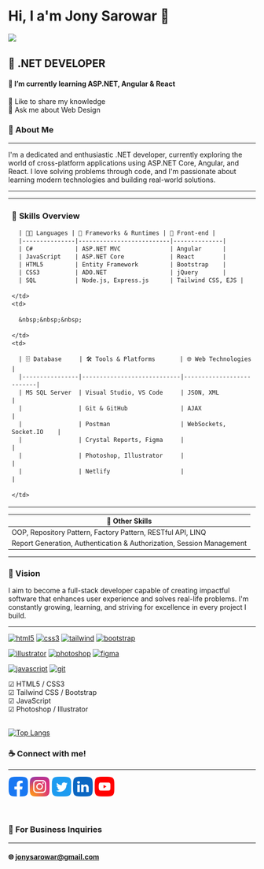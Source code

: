 # Hi, I a'm Jony Sarowar  👋


![](https://www.asmiglobalsoftwares.com/assets/img/Web-development.jpg)

## 👑 .NET DEVELOPER   
<h4>🌱 I’m currently learning ASP.NET, Angular & React </h4> 
🎤 Like to share my knowledge<br>
💬 Ask me about Web Design
<h3>🚀 About Me</h3>
<hr>

I'm a dedicated and enthusiastic .NET developer, currently exploring the world of cross-platform applications using ASP.NET Core, Angular, and React. I love solving problems through code, and I'm passionate about learning modern technologies and building real-world solutions.

---

<table>
  <tr>
    <td>

### 🧠 Skills Overview

      | 🧑‍💻 Languages | 🧩 Frameworks & Runtimes | 🎨 Front-end |
      |---------------|--------------------------|--------------|
      | C#            | ASP.NET MVC              | Angular      |
      | JavaScript    | ASP.NET Core             | React        |
      | HTML5         | Entity Framework         | Bootstrap    |
      | CSS3          | ADO.NET                  | jQuery       |
      | SQL           | Node.js, Express.js      | Tailwind CSS, EJS |

    </td>
    <td>

      &nbsp;&nbsp;&nbsp;

    </td>
    <td>

      | 🗄️ Database     | 🛠️ Tools & Platforms       | 🌐 Web Technologies     |
      |----------------|----------------------------|--------------------------|
      | MS SQL Server  | Visual Studio, VS Code     | JSON, XML                |
      |                | Git & GitHub               | AJAX                     |
      |                | Postman                    | WebSockets, Socket.IO    |
      |                | Crystal Reports, Figma     |                          |
      |                | Photoshop, Illustrator     |                          |
      |                | Netlify                    |                          |

    </td>
  </tr>
</table>


| 🔧 Other Skills                                                                 |
|----------------------------------------------------------------------------------|
| OOP, Repository Pattern, Factory Pattern, RESTful API, LINQ                     |
| Report Generation, Authentication & Authorization, Session Management           |

---

### 🎯 Vision

I aim to become a full-stack developer capable of creating impactful software that enhances user experience and solves real-life problems. I'm constantly growing, learning, and striving for excellence in every project I build.

---

<p>
  <a href="https://www.w3schools.com/css/" target="_blank" rel="noreferrer"> <img src="https://www.svgrepo.com/show/452228/html-5.svg" alt="html5" width="40" height="40"/></a>
  <a href="https://www.w3schools.com/css/" target="_blank" rel="noreferrer"> <img src="https://www.svgrepo.com/show/452185/css-3.svg" alt="css3" width="40" height="40"/></a>
  <a href="https://tailwindcss.com/" target="_blank" rel="noreferrer"> <img src="https://www.svgrepo.com/show/374118/tailwind.svg" alt="tailwind" width="40" height="40"/></a>
  <a href="https://getbootstrap.com/docs/5.0/getting-started/introduction/" target="_blank" rel="noreferrer"> <img src="https://www.svgrepo.com/show/303293/bootstrap-4-logo.svg" alt="bootstrap" width="40" height="40"/></a>
</p>
<p>
  <a href="https://www.adobe.com/in/products/illustrator.html" target="_blank" rel="noreferrer"> <img src="https://www.svgrepo.com/show/303184/adobe-illustrator-cc-logo.svg" alt="illustrator" width="40" height="40"/></a>
  <a href="https://www.photoshop.com/en" target="_blank" rel="noreferrer"> <img src="https://www.svgrepo.com/show/303177/photoshop-cc-logo.svg" alt="photoshop" width="40" height="40"/></a>
  <a href="https://www.figma.com/" target="_blank" rel="noreferrer"> <img src="https://www.svgrepo.com/show/448222/figma.svg" alt="figma" width="40" height="40"/></a>
</p>

<p>
  <a href="https://developer.mozilla.org/en-US/docs/Web/JavaScript" target="_blank" rel="noreferrer"> <img src="https://www.svgrepo.com/show/349419/javascript.svg" alt="javascript" width="40" height="40"/></a>
  <a href="https://git-scm.com/" target="_blank" rel="noreferrer"> <img src="https://www.svgrepo.com/show/452210/git.svg" alt="git" width="40" height="40"/></a>
</p>

☑ HTML5 / CSS3<br>
☑ Tailwind CSS / Bootstrap<br>
☑ JavaScript<br>
☑ Photoshop / Illustrator
<br><br>

[![Top Langs](https://github-readme-stats.vercel.app/api/top-langs/?username=jony-sarowar)](https://github.com/anuraghazra/github-readme-stats)


<h3>☕ Connect with me!</h3>
<hr>
<p>
<a href="https://www.facebook.com/jony.sarowar" target="_blank" rel="noreferrer"><img src="https://raw.githubusercontent.com/jony-sarowar/Icon/refs/heads/main/facebook.png" alt="facebook" width="40" height="40"/></a>
<a href="https://www.instagram.com/jonysarowar/" target="_blank" rel="noreferrer"> <img src="https://raw.githubusercontent.com/jony-sarowar/Icon/refs/heads/main/instagram.png" alt="instagram" width="40" height="40"/></a>
<a href="https://x.com/sarowar_tweets" target="_blank" rel="noreferrer"> <img src="https://raw.githubusercontent.com/jony-sarowar/Icon/refs/heads/main/twitter.png" alt="twitter" width="40" height="40"/></a>
<a href="https://www.linkedin.com/login" target="_blank" rel="noreferrer"> <img src="https://raw.githubusercontent.com/jony-sarowar/Icon/refs/heads/main/linkedin.png" alt="linkedin" width="40" height="40"/></a>
<a href="https://www.youtube.com/" target="_blank" rel="noreferrer"> <img src="https://raw.githubusercontent.com/jony-sarowar/Icon/refs/heads/main/youtube.png" alt="youtube" width="40" height="40"/></a></p>
<br>
<h3>📧 For Business Inquiries</h3>
<hr>
<h4>🌐 <a href="https://mail.google.com/mail/u/0/?tab=rm&ogbl#inbox" target="_blank">jonysarowar@gmail.com</a> </h4>
